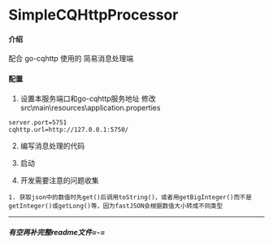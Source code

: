 # SimpleCQHttpProcessor

#### 介绍
配合 go-cqhttp 使用的 简易消息处理端

#### 配置
1. 设置本服务端口和go-cqhttp服务地址
修改src\main\resources\application.properties
```
server.port=5751
cqhttp.url=http://127.0.0.1:5750/
```

2. 编写消息处理的代码

3. 启动

4. 开发需要注意的问题收集
```
1. 获取json中的数值时先get()后调用toString()，或者用getBigInteger()而不是getInteger()或getLong()等，因为fastJSON会根据数值大小转成不同类型
```
---

##### 有空再补完整readme文件=-=